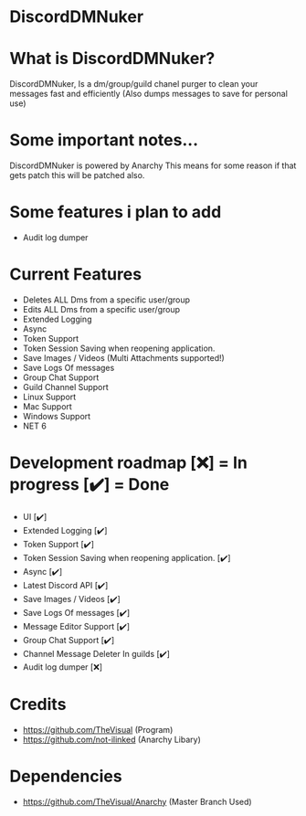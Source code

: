 # DiscordDMNuker

# What is DiscordDMNuker?
DiscordDMNuker, Is a dm/group/guild chanel purger to clean your messages fast and efficiently (Also dumps messages to save for personal use)

# Some important notes...
DiscordDMNuker is powered by Anarchy This means for some reason if that gets patch this will be patched also.

# Some features i plan to add
- Audit log dumper

# Current Features
- Deletes ALL Dms from a specific user/group
- Edits ALL Dms from a specific user/group
- Extended Logging
- Async
- Token Support
- Token Session Saving when reopening application.
- Save Images / Videos (Multi Attachments supported!)
- Save Logs Of messages
- Group Chat Support
- Guild Channel Support
- Linux Support
- Mac Support
- Windows Support
- NET 6

# Development roadmap [❌] = In progress [✔️] = Done
- UI [✔️]
- Extended Logging [✔️]
- Token Support  [✔️]
- Token Session Saving when reopening application. [✔️]
- Async [✔️]
- Latest Discord API [✔️]
- Save Images / Videos [✔️]
- Save Logs Of messages [✔️]
- Message Editor Support [✔️]
- Group Chat Support [✔️]
- Channel Message Deleter In guilds [✔️]
- Audit log dumper [❌]

# Credits
- https://github.com/TheVisual (Program)
- https://github.com/not-ilinked (Anarchy Libary)

# Dependencies
- https://github.com/TheVisual/Anarchy (Master Branch Used)
